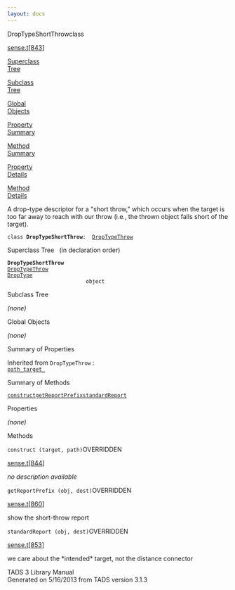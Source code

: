 ```yaml
---
layout: docs
---
```

<span class="title">DropTypeShortThrow</span><span class="type">class</span>

[sense.t](../file/sense.t.html)\[[843](../source/sense.t.html#843)\]

[Superclass  
Tree](#_SuperClassTree_)

[Subclass  
Tree](#_SubClassTree_)

[Global  
Objects](#_ObjectSummary_)

[Property  
Summary](#_PropSummary_)

[Method  
Summary](#_MethodSummary_)

[Property  
Details](#_Properties_)

[Method  
Details](#_Methods_)

<div class="fdesc">

A drop-type descriptor for a "short throw," which occurs when the target
is too far away to reach with our throw (i.e., the thrown object falls
short of the target).

`class `**`DropTypeShortThrow`**` :   `[`DropTypeThrow`](../object/DropTypeThrow.html)

</div>

<span id="_SuperClassTree_"></span>

<div class="mjhd">

<span class="hdln">Superclass Tree</span>   (in declaration order)

</div>

**`DropTypeShortThrow`**  
[`DropTypeThrow`](../object/DropTypeThrow.html)  
[`DropType`](../object/DropType.html)  
`                         object`  
<span id="_SubClassTree_"></span>

<div class="mjhd">

<span class="hdln">Subclass Tree</span>  

</div>

*(none)* <span id="_ObjectSummary_"></span>

<div class="mjhd">

<span class="hdln">Global Objects</span>  

</div>

*(none)* <span id="_PropSummary_"></span>

<div class="mjhd">

<span class="hdln">Summary of Properties</span>  

</div>



Inherited from `DropTypeThrow` :  
[`path_`](../object/DropTypeThrow.html#path_)[`target_`](../object/DropTypeThrow.html#target_)



<span id="_MethodSummary_"></span>

<div class="mjhd">

<span class="hdln">Summary of Methods</span>  

</div>

[`construct`](#construct)[`getReportPrefix`](#getReportPrefix)[`standardReport`](#standardReport)





<span id="_Properties_"></span>

<div class="mjhd">

<span class="hdln">Properties</span>  

</div>

*(none)* <span id="_Methods_"></span>

<div class="mjhd">

<span class="hdln">Methods</span>  

</div>

<span id="construct"></span>

`construct (target, path)`<span class="rem">OVERRIDDEN</span>

[sense.t](../file/sense.t.html)\[[844](../source/sense.t.html#844)\]

<div class="desc">

*no description available*

</div>

<span id="getReportPrefix"></span>

`getReportPrefix (obj, dest)`<span class="rem">OVERRIDDEN</span>

[sense.t](../file/sense.t.html)\[[860](../source/sense.t.html#860)\]

<div class="desc">

show the short-throw report

</div>

<span id="standardReport"></span>

`standardReport (obj, dest)`<span class="rem">OVERRIDDEN</span>

[sense.t](../file/sense.t.html)\[[853](../source/sense.t.html#853)\]

<div class="desc">

we care about the \*intended\* target, not the distance connector

</div>

<div class="ftr">

TADS 3 Library Manual  
Generated on 5/16/2013 from TADS version 3.1.3

</div>
